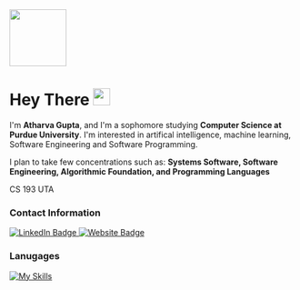 <div id="header">
  <img src="https://media.giphy.com/media/jdPMeyv9rn0hZHh8n9/giphy.gif" width="100"/>
</div>
<h1>
  Hey There
  <img src="https://media.giphy.com/media/hvRJCLFzcasrR4ia7z/giphy.gif" width="30px"/>
</h1>

I'm **Atharva Gupta**, and I'm a sophomore studying **Computer Science at Purdue University**. I'm interested in artifical intelligence, machine learning, Software Engineering and Software Programming. 

I plan to take few concentrations such as: **Systems Software, Software Engineering, Algorithmic Foundation, and Programming Languages** 


CS 193 UTA
### Contact Information
<div id="badges">
  <a href="https://www.linkedin.com/in/atharva-gupta-7638b023b/">
    <img src="https://img.shields.io/badge/LinkedIn-blue?style=for-the-badge&logo=linkedin&logoColor=white" alt="LinkedIn Badge"/>
  </a>
  <a href="https://www.atharva-gupta.com/">
    <img src="https://img.shields.io/badge/website-000000?style=for-the-badge&logo=About.me&logoColor=white" alt="Website Badge"/>
  </a>
 </div>

 ### Lanugages
 [![My Skills](https://skills.thijs.gg/icons?i=java,c,nodejs,css,git,html,js,nodejs,py&theme=light)](https://skills.thijs.gg)

